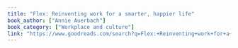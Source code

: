 ```yaml
---
title: "Flex: Reinventing work for a smarter, happier life"
book_author: ["Annie Auerbach"]
book_category: ["Workplace and culture"]
link: "https://www.goodreads.com/search?q=Flex:+Reinventing+work+for+a+smarter,+happier+life+Annie+Auerbach"
---
```

